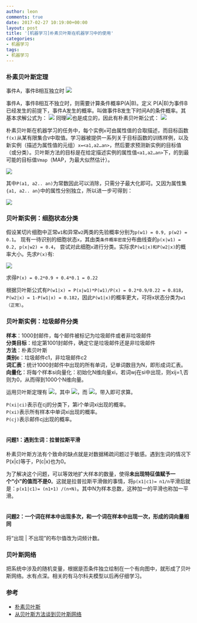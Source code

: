 ```yaml
---
author: leon
comments: true
date: 2017-02-27 10:19:00+00:00
layout: post
title: '[机器学习]朴素贝叶斯在机器学习中的使用'
categories:
- 机器学习
tags:
- 机器学习
---
```



### 朴素贝叶斯定理

事件A，事件B相互独立时 <img src="http://latex.codecogs.com/svg.latex?P(AB) = P(A)P(B)">

事件A，事件B相互不独立时，则需要计算条件概率P(A\|B)。定义 P(A\|B)为事件B已经发生的前提下，事件A发生的概率。叫做事件B发生下时间A的条件概率。其基本求解公式为：
<img src="http://latex.codecogs.com/svg.latex?P(AB) = P(B)P(A|B)">
同理<img src="http://latex.codecogs.com/svg.latex?P(AB) = P(A)P(B|A)">也是成立的，因此有朴素贝叶斯公式：
<img src="http://latex.codecogs.com/svg.latex?P(B|A)=\frac {P(A|B)P(B)} {P(A)}">

朴素贝叶斯在机器学习的任务中，每个实例`x`可由属性值的合取描述，而目标函数`f(x)`从某有限集合`V`中取值。学习器被提供一系列关于目标函数的训练样例，以及新实例（描述为属性值的元组）`x=<a1,a2…an>`，然后要求预测新实例的目标值（或分类）。贝叶斯方法的目标是在给定描述实例的属性值`<a1,a2…an>`下，的到最可能的目标值`Vmap`（MAP，为最大似然估计）。

<img src="http://latex.codecogs.com/svg.latex?V_{map} =\underset{v_j \epsilon V}{arg\ max} P(v_j|(a_1,a_2..a_n) = \underset{v_j \epsilon V}{arg\ max} \frac{P(a_1,a_2..a_n | v_j)P(v_j)}{P(a_1,a_2..a_n)}=\underset{v_j \epsilon V}{arg\ max}{P(a_1,a_2..a_n | v_j)P(v_j)}">

其中`P(a1, a2.. an)`为常数因此可以消除，只需分子最大化即可。又因为属性集`{a1, a2.. an}`中的属性分别独立，所以进一步可得到：

<img src="http://latex.codecogs.com/svg.latex?V_{map} =\underset{v_j \epsilon V}{arg\ max}{P(a_1,a_2..a_n | v_j)P(v_j)} = \underset{v_j \epsilon V}{arg\ max} P(v_j) \coprod_{i=1}^{n} {P(a_i|v_j)}">

### 贝叶斯实例：细胞状态分类

假设某切片细胞中正常`w1`和异常`w2`两类的先验概率分别为`p(w1) = 0.9, p(w2) = 0.1`。 现有一待识别的细胞状态`x`，其由类`条件概率密度`分布曲线查的`p(x|w1) = 0.2, p(x|w2) = 0.4`， 尝试对此细胞`x`进行分类。实际求`P(w1|x)和P(w2|x)`的概率大小。先求`P(x)`有:

<img src="http://latex.codecogs.com/svg.latex?P(x)=\sum_{i=1}^{n} {P(x|w_i)P(w_i)} = P(x|w_1)P(w_1) + P(x|w_2)P(w_2)">

求得`P(x) = 0.2*0.9 + 0.4*0.1 = 0.22`

根据贝叶斯公式有`P(w1|x) = P(x|w1)*P(w1)/P(x) = 0.2*0.9/0.22 = 0.818`， `P(w2|x) = 1-P(w1|x) = 0.182`，因此`P(w1|x)`的概率更大，可将x状态分类为`w1（正常）`。
<br>


### 贝叶斯实例：垃圾邮件分类

**样本**：1000封邮件，每个邮件被标记为垃圾邮件或者非垃圾邮件  
**分类目标**：给定第1001封邮件，确定它是垃圾邮件还是非垃圾邮件  
**方法**：朴素贝叶斯  
**类别c**：垃圾邮件c1，非垃圾邮件c2  
**词汇表**：统计1000封邮件中出现的所有单词，记单词数目为N，即形成词汇表。  
**向量化**：将每个样本si向量化：初始化N维向量xi，若词wj在si中出现，则xij=1,否则为0，从而得到1000个N维向量。  

运用贝叶斯定理有
<img src="http://latex.codecogs.com/svg.latex?P(c|x)= \frac {P(x|c)P(c)}{P(x)} ">，其中
<img src="http://latex.codecogs.com/svg.latex?P(x|c)= P(x_1,x_2..x_n|c)} = \prod_{i=1}^{n}{P(x_i|c)} ">，而
<img src="http://latex.codecogs.com/svg.latex?P(x)= \prod_{i=1}^{n}{P(x_i)">，带入即可求算。

`P(xi|ci)`表示在cj的分类下，第i个单词xi出现的概率。  
`P(xi)`表示所有样本中单词xi出现的概率。  
`P(cj)`表示邮件cj出现的概率。  
<br>

#### 问题1：遇到生词：拉普拉斯平滑
朴素贝叶斯方法有个致命的缺点就是对数据稀疏问题过于敏感。遇到生词的情况下P(x|c)等于，P(c|x)也为0。

为了解决这个问题，可以等效地扩大样本的数量，使得**未出现特征值赋予一个“小”的值而不是0**。这就是拉普拉斯平滑做的事情，将`p(x1|c1)= n1/n`平滑后就是：`p(x1|c1)= (n1+1) /(n+N)`。其中N为样本总数，这种加一的平滑也称加一平滑。  
<br>

#### 问题2：一个词在样本中出现多次，和一个词在样本中出现一次，形成的词向量相同
将“出现 | 不出现”的布尔值改为词频计数。
<br>

### 贝叶斯网络
把系统中涉及的随机变量，根据是否条件独立绘制在一个有向图中，就形成了贝叶斯网络。水有点深。相关的有马尔科夫模型以后再仔细学习。
<br>

### 参考
- [朴素贝叶斯](https://zh.wikipedia.org/zh-hans/贝叶斯定理)
- [从贝叶斯方法谈到贝叶斯网络](http://blog.csdn.net/v_july_v/article/details/40984699)
